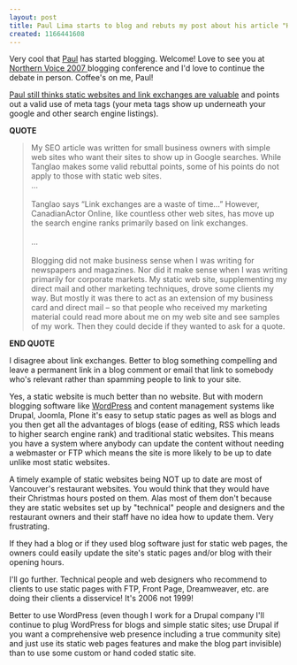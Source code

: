 ```yaml
---
layout: post
title: Paul Lima starts to blog and rebuts my post about his article "Hit Me"
created: 1166441608
---
```

<p> Very cool that <a href="http://paullima.com/">Paul</a> has started blogging. Welcome! Love to see you at <a href="http://2007.northernvoice.ca/">Northern Voice 2007 </a>blogging conference and I&#39;d love to continue the debate in person. Coffee&#39;s on me, Paul! </p><p> <a href="http://paullima.com/blog/?p=9">Paul still thinks static websites and link exchanges are valuable</a> and points out a valid use of meta tags (your meta tags show up underneath your google and other search engine listings). </p><p> <strong>QUOTE</strong> </p><blockquote> My SEO article was written for small business owners with simple web sites who want their sites to show up in Google searches. While Tanglao makes some valid rebuttal points, some of his points do not apply to those with static web sites.   <br />...   <br /> <br />Tanglao says &ldquo;Link exchanges are a waste of time&hellip;&rdquo; However, CanadianActor Online, like countless other web sites, has move up the search engine ranks primarily based on link exchanges.   <br /> <br />...   <br /> <br />Blogging did not make business sense when I was writing for newspapers and magazines. Nor did it make sense when I was writing primarily for corporate markets. My static web site, supplementing my direct mail and other marketing techniques, drove some clients my way. But mostly it was there to act as an extension of my business card and direct mail &ndash; so that people who received my marketing material could read more about me on my web site and see samples of my work. Then they could decide if they wanted to ask for a quote. </blockquote><p> <strong>END QUOTE </strong></p><p> I disagree about link exchanges. Better to blog something compelling and leave a permanent link in a blog comment or email that link to somebody who&#39;s relevant rather than spamming people to link to your site.<strong> </strong></p><p> Yes, a static website is much better than no website. But with modern blogging software like <a href="http://wordpress.org/">WordPress</a> and content management systems like Drupal, Joomla, Plone it&#39;s easy to setup static pages as well as blogs and you then get all the advantages of blogs (ease of editing, RSS which leads to higher search engine rank) and traditional static websites. This means you have a system where anybody can update the content without needing a webmaster or FTP which means the site is more likely to be up to date unlike most static websites. </p><p> A timely example of static websites being NOT up to date are most of Vancouver&#39;s restaurant websites. You would think that they would have their Christmas hours posted on them. Alas most of them don&#39;t because they are static websites set up by &quot;technical&quot; people and designers and the restaurant  owners and their staff have no idea how to update them. Very frustrating. </p><p> If they had a blog or if they used blog software just for static web pages, the owners could easily update the site&#39;s static pages and/or blog with their opening hours. </p><p> I&#39;ll go further. Technical people and web designers who recommend to clients to use static pages with FTP, Front Page, Dreamweaver, etc. are doing their clients a disservice! It&#39;s 2006 not 1999! </p><p> Better to use WordPress (even though I work for a Drupal company I&#39;ll continue to plug WordPress for blogs and simple static sites; use Drupal if you want a comprehensive web presence including a true community site) and just use its static web pages features and make the blog part invisible) than to use some custom or hand coded static site. </p>
